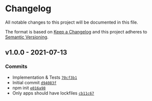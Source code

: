 # Changelog

All notable changes to this project will be documented in this file.

The format is based on [Keep a Changelog](https://keepachangelog.com/en/1.0.0/)
and this project adheres to [Semantic Versioning](https://semver.org/spec/v2.0.0.html).

## v1.0.0 - 2021-07-13

### Commits

- Implementation & Tests [`70cf3b1`](https://github.com/es-shims/Array.prototype.findLast/commit/70cf3b1254a43d7fc32bc7726f6c372656f84182)
- Initial commit [`d94083f`](https://github.com/es-shims/Array.prototype.findLast/commit/d94083fc3de59677540a3021c6f3082a22a804e6)
- npm init [`e016a98`](https://github.com/es-shims/Array.prototype.findLast/commit/e016a98c2ee504e43a7d6018fae31cbe972c1db9)
- Only apps should have lockfiles [`cb11c67`](https://github.com/es-shims/Array.prototype.findLast/commit/cb11c670b831ede1df53cf312dc6b0bcd96236cc)
